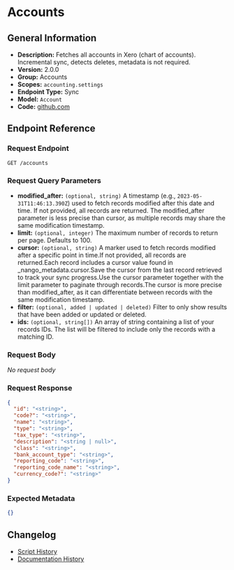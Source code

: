<!-- BEGIN GENERATED CONTENT -->
# Accounts

## General Information

- **Description:** Fetches all accounts in Xero (chart of accounts). Incremental sync, detects deletes, metadata is not required.
- **Version:** 2.0.0
- **Group:** Accounts
- **Scopes:** `accounting.settings`
- **Endpoint Type:** Sync
- **Model:** `Account`
- **Code:** [github.com](https://github.com/NangoHQ/integration-templates/tree/main/integrations/xero/syncs/accounts.ts)


## Endpoint Reference

### Request Endpoint

`GET /accounts`

### Request Query Parameters

- **modified_after:** `(optional, string)` A timestamp (e.g., `2023-05-31T11:46:13.390Z`) used to fetch records modified after this date and time. If not provided, all records are returned. The modified_after parameter is less precise than cursor, as multiple records may share the same modification timestamp.
- **limit:** `(optional, integer)` The maximum number of records to return per page. Defaults to 100.
- **cursor:** `(optional, string)` A marker used to fetch records modified after a specific point in time.If not provided, all records are returned.Each record includes a cursor value found in _nango_metadata.cursor.Save the cursor from the last record retrieved to track your sync progress.Use the cursor parameter together with the limit parameter to paginate through records.The cursor is more precise than modified_after, as it can differentiate between records with the same modification timestamp.
- **filter:** `(optional, added | updated | deleted)` Filter to only show results that have been added or updated or deleted.
- **ids:** `(optional, string[])` An array of string containing a list of your records IDs. The list will be filtered to include only the records with a matching ID.

### Request Body

_No request body_

### Request Response

```json
{
  "id": "<string>",
  "code?": "<string>",
  "name": "<string>",
  "type": "<string>",
  "tax_type": "<string>",
  "description": "<string | null>",
  "class": "<string>",
  "bank_account_type": "<string>",
  "reporting_code": "<string>",
  "reporting_code_name": "<string>",
  "currency_code?": "<string>"
}
```

### Expected Metadata

```json
{}
```

## Changelog

- [Script History](https://github.com/NangoHQ/integration-templates/commits/main/integrations/xero/syncs/accounts.ts)
- [Documentation History](https://github.com/NangoHQ/integration-templates/commits/main/integrations/xero/syncs/accounts.md)

<!-- END  GENERATED CONTENT -->


